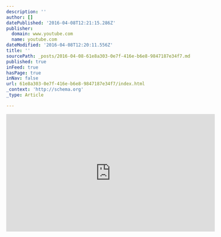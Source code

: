 ```yaml
---
description: ''
author: []
datePublished: '2016-04-08T12:21:15.286Z'
publisher:
  domain: www.youtube.com
  name: youtube.com
dateModified: '2016-04-08T12:20:11.556Z'
title: ''
sourcePath: _posts/2016-04-08-61e8a303-0e7f-416e-b6e8-9847187e34f7.md
published: true
inFeed: true
hasPage: true
inNav: false
url: 61e8a303-0e7f-416e-b6e8-9847187e34f7/index.html
_context: 'http://schema.org'
_type: Article

---
```

<iframe width="560" height="315" src="https://www.youtube.com/embed/6Yw0M4P_tsI" frameborder="0" allowfullscreen="allowfullscreen" style=""></iframe>